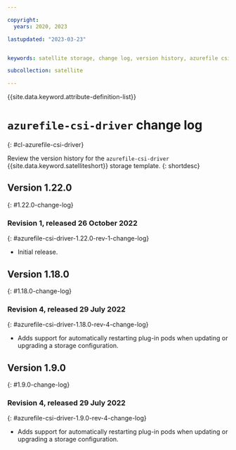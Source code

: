 ```yaml
---

copyright:
  years: 2020, 2023

lastupdated: "2023-03-23"


keywords: satellite storage, change log, version history, azurefile csi driver

subcollection: satellite

---
```


{{site.data.keyword.attribute-definition-list}}

# `azurefile-csi-driver` change log
{: #cl-azurefile-csi-driver}

Review the version history for the `azurefile-csi-driver` {{site.data.keyword.satelliteshort}} storage template.
{: shortdesc}

## Version 1.22.0
{: #1.22.0-change-log}


### Revision 1, released 26 October 2022
{: #azurefile-csi-driver-1.22.0-rev-1-change-log}


- Initial release.


## Version 1.18.0
{: #1.18.0-change-log}


### Revision 4, released 29 July 2022
{: #azurefile-csi-driver-1.18.0-rev-4-change-log}


- Adds support for automatically restarting plug-in pods when updating or upgrading a storage configuration.


## Version 1.9.0
{: #1.9.0-change-log}


### Revision 4, released 29 July 2022
{: #azurefile-csi-driver-1.9.0-rev-4-change-log}


- Adds support for automatically restarting plug-in pods when updating or upgrading a storage configuration.



